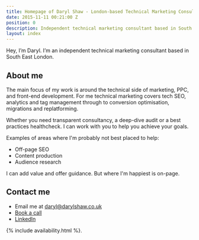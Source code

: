 ```yaml
---
title: Homepage of Daryl Shaw - London-based Technical Marketing Consultant
date: 2015-11-11 00:21:00 Z
position: 0
description: Independent technical marketing consultant based in South East London. Available for new projects Q3 2022.
layout: index
---
```


Hey, I’m Daryl. I’m an independent technical marketing consultant based in South East London.

## About me

The main focus of my work is around the technical side of marketing, PPC, and front-end development. For me technical marketing covers tech SEO, analytics and tag management through to conversion optimisation, migrations and replatforming.

Whether you need transparent consultancy, a deep-dive audit or a best practices healthcheck. I can work with you to help you achieve your goals.

Examples of areas where I'm probably not best placed to help:

* Off-page SEO
* Content production
* Audience research

I can add value and offer guidance. But where I'm happiest is on-page.

## Contact me

* Email me at [daryl@darylshaw.co.uk](mailto:daryl@darylshaw.co.uk)
* [Book a call](https://fantastical.app/darylshaw/15-min-call)
* [LinkedIn](https://www.linkedin.com/in/daryl-shaw/)

{% include availability.html %}.